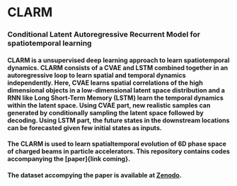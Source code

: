 # CLARM
### Conditional Latent Autoregressive Recurrent Model for spatiotemporal learning
#### CLARM is a unsupervised deep learning approach to learn spatiotemporal dynamics. CLARM consists of a CVAE and LSTM combined together in an autoregressive loop to learn spatial and temporal dynamics independently. Here, CVAE learns spatial correlations of the high dimensional objects in a low-dimensional latent space distribution and a RNN like Long Short-Term Memory (LSTM) learn the temporal dynamics within the latent space. Using CVAE part, new realistic samples can generated by conditionally sampling the latent space followed by decoding. Using LSTM part, the future states in the downstream locations can be forecasted given few initial states as inputs. 

#### The CLARM is used to learn spatialtemporal evolution of 6D phase space of charged beams in particle accelerators. This repository contains codes accompanying the [paper]{link coming}. 


#### The dataset accompying the paper is available at [Zenodo](https://zenodo.org/10.5281/zenodo.10819001).
